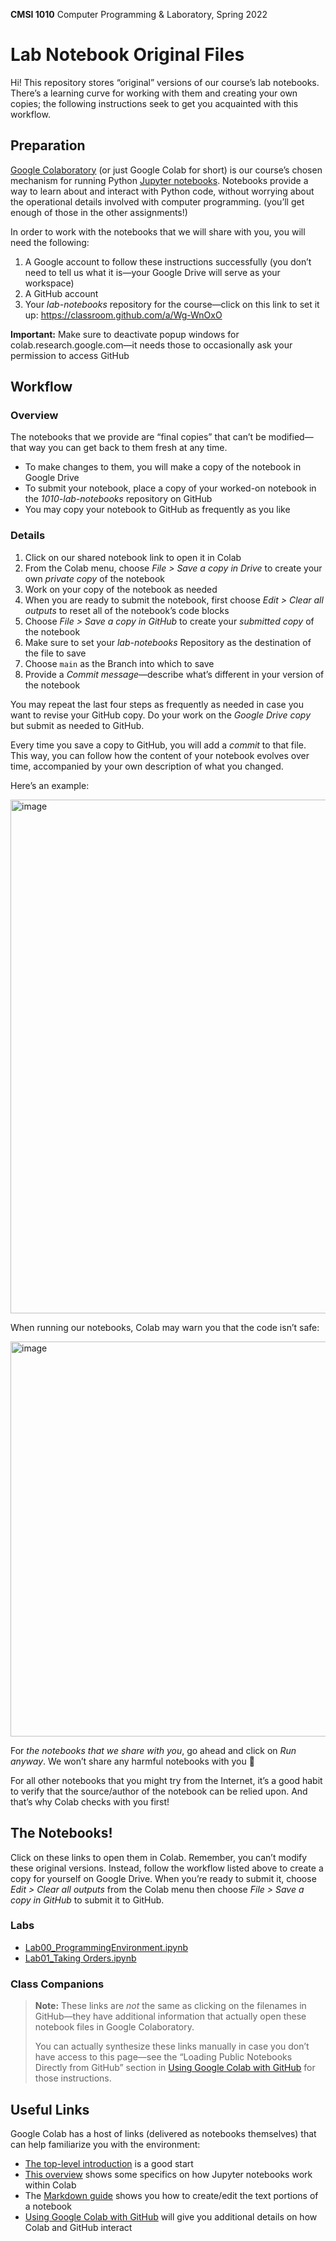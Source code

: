 **CMSI 1010** Computer Programming & Laboratory, Spring 2022

# Lab Notebook Original Files

Hi! This repository stores “original” versions of our course’s lab notebooks. There’s a learning curve for working with them and creating your own copies; the following instructions seek to get you acquainted with this workflow.

## Preparation
[Google Colaboratory](http://colab.research.google.com/) (or just Google Colab for short) is our course’s chosen mechanism for running Python [Jupyter notebooks](https://jupyter.org). Notebooks provide a way to learn about and interact with Python code, without worrying about the operational details involved with computer programming. (you’ll get enough of those in the other assignments!)

In order to work with the notebooks that we will share with you, you will need the following:
1. A Google account to follow these instructions successfully (you don’t need to tell us what it is—your Google Drive will serve as your workspace)
2. A GitHub account
3. Your _lab-notebooks_ repository for the course—click on this link to set it up: https://classroom.github.com/a/Wg-WnOxO

**Important:** Make sure to deactivate popup windows for colab.research.google.com—it needs those to occasionally ask your permission to access GitHub

## Workflow

### Overview
The notebooks that we provide are “final copies” that can’t be modified—that way you can get back to them fresh at any time.
* To make changes to them, you will make a copy of the notebook in Google Drive
* To submit your notebook, place a copy of your worked-on notebook in the _1010-lab-notebooks_ repository on GitHub
* You may copy your notebook to GitHub as frequently as you like

### Details
1. Click on our shared notebook link to open it in Colab
2. From the Colab menu, choose _File > Save a copy in Drive_ to create your own _private copy_ of the notebook
3. Work on your copy of the notebook as needed
4. When you are ready to submit the notebook, first choose _Edit > Clear all outputs_ to reset all of the notebook’s code blocks
5. Choose _File > Save a copy in GitHub_ to create your _submitted copy_ of the notebook
6. Make sure to set your _lab-notebooks_ Repository as the destination of the file to save
7. Choose `main` as the Branch into which to save
8. Provide a _Commit message_—describe what’s different in your version of the notebook

You may repeat the last four steps as frequently as needed in case you want to revise your GitHub copy. Do your work on the _Google Drive copy_ but submit as needed to GitHub.

Every time you save a copy to GitHub, you will add a _commit_ to that file. This way, you can follow how the content of your notebook evolves over time, accompanied by your own description of what you changed.

Here’s an example:

<img width="822" alt="image" src="https://user-images.githubusercontent.com/382242/130737314-f75b9a84-3062-450d-b8af-3377e57b9544.png">

When running our notebooks, Colab may warn you that the code isn’t safe:

<img width="632" alt="image" src="https://user-images.githubusercontent.com/382242/130734641-040caa6b-b76f-4c67-9c61-c4f940c2a6c4.png">

For _the notebooks that we share with you_, go ahead and click on _Run anyway_. We won’t share any harmful notebooks with you 🤗

For all other notebooks that you might try from the Internet, it’s a good habit to verify that the source/author of the notebook can be relied upon. And that’s why Colab checks with you first!

## The Notebooks!
Click on these links to open them in Colab. Remember, you can’t modify these original versions. Instead, follow the workflow listed above to create a copy for yourself on Google Drive. When you’re ready to submit it, choose _Edit > Clear all outputs_ from the Colab menu then choose _File > Save a copy in GitHub_ to submit it to GitHub.

### Labs

* [Lab00_ProgrammingEnvironment.ipynb](https://colab.research.google.com/github/lmu-cmsi-1010/lab-notebooks-original/blob/main/Lab00.ipynb)
* [Lab01_Taking Orders.ipynb](https://colab.research.google.com/github/lmu-cmsi-1010/lab-notebooks-original/blob/main/Lab01.ipynb)


### Class Companions


> **Note:** These links are _not_ the same as clicking on the filenames in GitHub—they have additional information that actually open these notebook files in Google Colaboratory.
>
> You can actually synthesize these links manually in case you don’t have access to this page—see the “Loading Public Notebooks Directly from GitHub” section in [Using Google Colab with GitHub](https://colab.research.google.com/github/googlecolab/colabtools/blob/master/notebooks/colab-github-demo.ipynb) for those instructions.

## Useful Links
Google Colab has a host of links (delivered as notebooks themselves) that can help familiarize you with the environment:
* [The top-level introduction](https://colab.research.google.com/notebooks/intro.ipynb) is a good start
* [This overview](https://colab.research.google.com/notebooks/basic_features_overview.ipynb) shows some specifics on how Jupyter notebooks work within Colab
* The [Markdown guide](https://colab.research.google.com/notebooks/markdown_guide.ipynb) shows you how to create/edit the text portions of a notebook
* [Using Google Colab with GitHub](https://colab.research.google.com/github/googlecolab/colabtools/blob/master/notebooks/colab-github-demo.ipynb) will give you additional details on how Colab and GitHub interact
